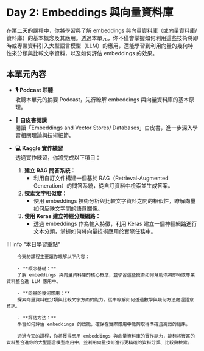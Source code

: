 
# Day 2: Embeddings 與向量資料庫

在第二天的課程中，你將學習與了解 embeddings 與向量資料庫（或向量資料庫/資料庫）的基本概念及其應用。透過本單元，你不僅會掌握如何利用這些技術將即時或專業資料引入大型語言模型（LLM）的應用，還能學習到利用向量的幾何特性來分類與比較文字資料，以及如何評估 embeddings 的效果。

## 本單元內容

- **🎙️ Podcast 聆聽**  
    收聽本單元的摘要 Podcast，先行瞭解 embeddings 與向量資料庫的基本原理。  

- **📄 白皮書閱讀**  
    閱讀「Embeddings and Vector Stores/ Databases」白皮書，進一步深入學習相關理論與技術細節。

- **💻 Kaggle 實作練習**  
    透過實作練習，你將完成以下項目：
    1. **建立 RAG 問答系統：**  
        - 利用自訂文件構建一個基於 RAG（Retrieval-Augmented Generation）的問答系統，從自訂資料中檢索並生成答案。
    2. **探索文字相似度：**  
        - 使用 embeddings 技術分析與比較文字資料之間的相似性，瞭解向量如何反映文字間的語意關係。
    3. **使用 Keras 建立神經分類網路：**  
        - 透過 embeddings 作為輸入特徵，利用 Keras 建立一個神經網路進行文本分類，掌握如何將向量技術應用於實際任務中。

!!! info "本日學習重點"

        今天的課程主要讓你瞭解以下內容：

        - **概念基礎：**  
        了解 embeddings 與向量資料庫的核心概念，並學習這些技術如何幫助你將即時或專業資料整合進 LLM 應用中。

        - **向量的幾何應用：**  
        探索向量資料在分類與比較文字方面的能力，從中瞭解如何透過數學與幾何方法處理語意資訊。

        - **評估方法：**  
        學習如何評估 embeddings 的效能，確保在實際應用中能夠取得準確且高效的結果。

        透過今天的課程，你將獲得應用 embeddings 與向量資料庫的實作能力，能夠將豐富的資料整合進你的大型語言模型應用中，並利用向量技術進行更精確的資料分類、比較與檢索。